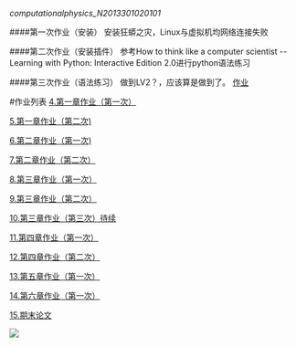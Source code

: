 
_computationalphysics_N2013301020101_


####第一次作业（安装）
安装狂蟒之灾，Linux与虚拟机均网络连接失败


####第二次作业（安装插件）
参考How to think like a computer scientist -- Learning with Python: Interactive Edition 2.0进行python语法练习


####第三次作业（语法练习）
做到LV2？，应该算是做到了。
  [作业](https://github.com/whuerZS/computationalphysics_N2013301020101/blob/master/EX1%20LV1-lv2.py) 


#作业列表
[4.第一章作业（第一次）](https://github.com/whuerZS/computationalphysics_N2013301020101/blob/master/Chapter1/%E7%AC%AC%E4%B8%80%E6%AC%A1%E4%BD%9C%E4%B8%9A.md)

[5.第一章作业（第二次)](https://github.com/whuerZS/computationalphysics_N2013301020101/blob/master/Chapter1/Chapter1%EF%BC%88%E7%AC%AC%E4%BA%8C%E6%AC%A1%EF%BC%89/%E7%AC%AC%E4%B8%80%E7%AB%A0%E4%BD%9C%E4%B8%9A%EF%BC%88%E7%AC%AC%E4%BA%8C%E6%AC%A1%EF%BC%89.md)

[6.第二章作业（第一次)](https://www.zybuluo.com/Homework-/note/347992)

[7.第二章作业（第二次）](https://www.zybuluo.com/Homework-/note/370194)

[8.第三章作业（第一次）](https://www.zybuluo.com/Homework-/note/371352)

[9.第三章作业（第二次）](https://www.zybuluo.com/Homework-/note/389418)

[10.第三章作业（第三次）待续](https://www.zybuluo.com/Homework-/note/404577)

[11.第四章作业（第一次）](https://www.zybuluo.com/Homework-/note/404824)

[12.第四章作业（第二次）](https://www.zybuluo.com/Homework-/note/407394)

[13.第五章作业（第一次）](https://www.zybuluo.com/Homework-/note/406646)

[14.第六章作业（第一次）](https://www.zybuluo.com/Homework-/note/406559)

[15.期末论文](https://github.com/whuerZS/computationalphysics_N2013301020101/blob/1f7152425bf7c8ba3cef54a30459e1d7e42d8e2b/%E6%9C%9F%E6%9C%AB%E8%AE%BA%E6%96%87/%E6%9C%9F%E6%9C%AB%E8%AE%BA%E6%96%87.pdf)

![](https://raw.githubusercontent.com/whuerZS/computationalphysics_N2013301020101/master/Chapter6/1.jpg)


